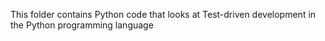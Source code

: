 This folder contains Python code that looks at Test-driven development in the Python programming language
